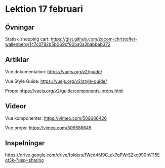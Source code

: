 # Lektion 17 februari

## Övningar

Statisk shopping cart: https://gist.github.com/zocom-christoffer-wallenberg/147c0782b5b069cf60ba0a2babbab372

## Artiklar

Vue dokumentation: https://vuejs.org/v2/guide/

Vue Style Guide: https://vuejs.org/v2/style-guide/

Props: https://vuejs.org/v2/guide/components-props.html

## Videor

Vue komponenter: https://vimeo.com/509686426

Vue props: https://vimeo.com/509686645

## Inspelningar

https://drive.google.com/drive/folders/1Wed4M9C_ck7qPWrSZkc990hVT5Eot3k-?usp=sharing